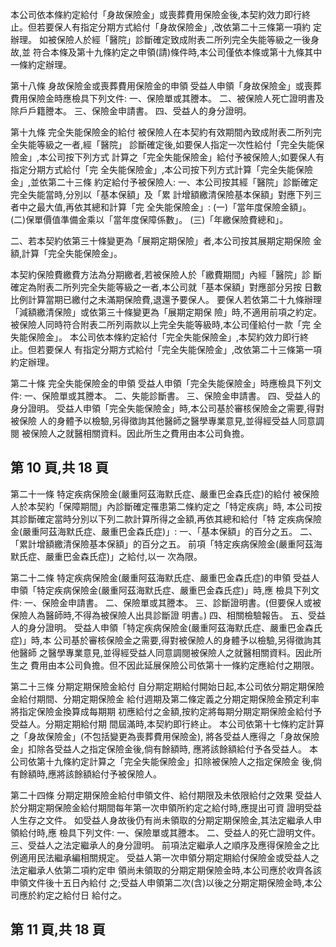 本公司依本條約定給付「身故保險金」或喪葬費用保險金後,本契約效力即行終 止。但若要保人有指定分期方式給付「身故保險金」,改依第二十三條第一項約 定辦理。 如被保險人於經「醫院」診斷確定致成附表二所列完全失能等級之一後身故,並 符合本條及第十九條約定之申領(請)條件時,本公司僅依本條或第十九條其中 一條約定辦理。 

第十八條 身故保險金或喪葬費用保險金的申領 受益人申領「身故保險金」或喪葬費用保險金時應檢具下列文件: 一、保險單或其謄本。 二、被保險人死亡證明書及除戶戶籍謄本。 三、保險金申請書。 四、受益人的身分證明。 

第十九條 完全失能保險金的給付 被保險人在本契約有效期間內致成附表二所列完全失能等級之一者,經「醫院」 診斷確定後,如要保人指定一次性給付「完全失能保險金」,本公司按下列方式 計算之「完全失能保險金」給付予被保險人;如要保人有指定分期方式給付「完 全失能保險金」,本公司按下列方式計算「完全失能保險金」,並依第二十三條 約定給付予被保險人: 
一、本公司按其經「醫院」診斷確定完全失能當時,分別以「基本保額」及「累 計增額繳清保險基本保額」對應下列三者中之最大值,再依其總和計算「完 全失能保險金」: (一)「當年度保險金額」。 (二)保單價值準備金乘以「當年度保障係數」。 (三)「年繳保險費總和」。 

二、若本契約依第三十條變更為「展期定期保險」者,本公司按其展期定期保險 金額,計算「完全失能保險金」。 

本契約保險費繳費方法為分期繳者,若被保險人於「繳費期間」內經「醫院」診 斷確定為附表二所列完全失能等級之一者,本公司就「基本保額」對應部分另按 日數比例計算當期已繳付之未滿期保險費,退還予要保人。 要保人若依第二十九條辦理「減額繳清保險」或依第三十條變更為「展期定期保 險」時,不適用前項之約定。 被保險人同時符合附表二所列兩款以上完全失能等級時,本公司僅給付一款「完 全失能保險金」。 本公司依本條約定給付「完全失能保險金」,本契約效力即行終止。但若要保人 有指定分期方式給付「完全失能保險金」,改依第二十三條第一項約定辦理。 

第二十條 完全失能保險金的申領 受益人申領「完全失能保險金」時應檢具下列文件: 一、保險單或其謄本。 二、失能診斷書。 三、保險金申請書。 四、受益人的身分證明。 受益人申領「完全失能保險金」時,本公司基於審核保險金之需要,得對被保險 人的身體予以檢驗,另得徵詢其他醫師之醫學專業意見,並得經受益人同意調閱 被保險人之就醫相關資料。因此所生之費用由本公司負擔。 

## 第 10 頁,共 18 頁

第二十一條 特定疾病保險金(嚴重阿茲海默氏症、嚴重巴金森氏症)的給付 被保險人於本契約「保障期間」內診斷確定罹患第二條約定之「特定疾病」時, 本公司按其診斷確定當時分別以下列二款計算所得之金額,再依其總和給付「特 定疾病保險金(嚴重阿茲海默氏症、嚴重巴金森氏症)」: 一、「基本保額」的百分之五。 二、「累計增額繳清保險基本保額」的百分之五。 前項「特定疾病保險金(嚴重阿茲海默氏症、嚴重巴金森氏症)」之給付,以一 次為限。 

第二十二條 特定疾病保險金(嚴重阿茲海默氏症、嚴重巴金森氏症)的申領 受益人申領「特定疾病保險金(嚴重阿茲海默氏症、嚴重巴金森氏症)」時,應 檢具下列文件: 一、保險金申請書。 二、保險單或其謄本。 三、診斷證明書。(但要保人或被保險人為醫師時,不得為被保險人出具診斷證 明書。) 
四、相關檢驗報告。 五、受益人的身分證明。 受益人申領「特定疾病保險金(嚴重阿茲海默氏症、嚴重巴金森氏症)」時,本 公司基於審核保險金之需要,得對被保險人的身體予以檢驗,另得徵詢其他醫師 之醫學專業意見,並得經受益人同意調閱被保險人之就醫相關資料。因此所生之 費用由本公司負擔。但不因此延展保險公司依第十一條約定應給付之期限。 

第二十三條 分期定期保險金給付 自分期定期給付開始日起,本公司依分期定期保險金給付期間、分期定期保險金 給付週期及第二條定義之分期定期保險金預定利率將指定保險金換算成每期期 初應給付之金額,按約定將每期分期定期保險金給付予受益人。分期定期給付期 間屆滿時,本契約即行終止。 本公司依第十七條約定計算之「身故保險金」(不包括變更為喪葬費用保險金), 將各受益人應得之「身故保險金」扣除各受益人之指定保險金後,倘有餘額時, 應將該餘額給付予各受益人。 本公司依第十九條約定計算之「完全失能保險金」扣除被保險人之指定保險金 後,倘有餘額時,應將該餘額給付予被保險人。 

第二十四條 分期定期保險金給付申領文件、給付期限及未依限給付之效果 受益人於分期定期保險金給付期間每年第一次申領所約定之給付時,應提出可資 證明受益人生存之文件。 如受益人身故後仍有尚未領取的分期定期保險金,其法定繼承人申領給付時,應 檢具下列文件: 一、保險單或其謄本。 二、受益人的死亡證明文件。 三、受益人之法定繼承人的身分證明。 前項法定繼承人之順序及應得保險金之比例適用民法繼承編相關規定。 受益人第一次申領分期定期給付保險金或受益人之法定繼承人依第二項約定申 領尚未領取的分期定期保險金時,本公司應於收齊各該申領文件後十五日內給付 之;受益人申領第二次(含)以後之分期定期保險金時,本公司應於約定之給付日 給付之。 

## 第 11 頁,共 18 頁
